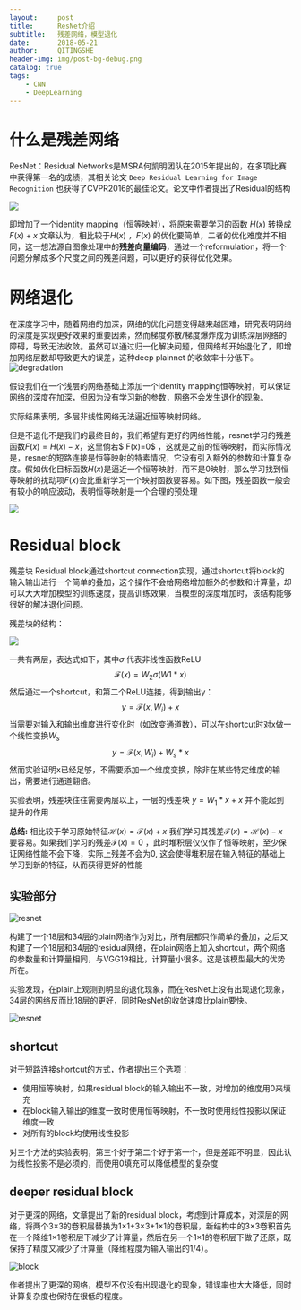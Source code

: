```yaml
---
layout:     post
title:      ResNet介绍
subtitle:   残差网络，模型退化
date:       2018-05-21
author:     QITINGSHE
header-img: img/post-bg-debug.png
catalog: true
tags:
    - CNN
    - DeepLearning
---
```


# 什么是残差网络

ResNet：Residual Networks是MSRA何凯明团队在2015年提出的，在多项比赛中获得第一名的成绩，其相关论文 `Deep Residual Learning for Image Recognition` 也获得了CVPR2016的最佳论文。论文中作者提出了Residual的结构

![](../img/Residualblock.png)

即增加了一个identity mapping（恒等映射），将原来需要学习的函数 $H(x)$ 转换成$F(x)+x$ 文章认为，相比较于$H(x)$ ，$F(x)$ 的优化要简单，二者的优化难度并不相同，这一想法源自图像处理中的**残差向量编码**，通过一个reformulation，将一个问题分解成多个尺度之间的残差问题，可以更好的获得优化效果。

# 网络退化

在深度学习中，随着网络的加深，网络的优化问题变得越来越困难，研究表明网络的深度是实现更好效果的重要因素，然而梯度弥散/梯度爆炸成为训练深层网络的障碍，导致无法收敛。虽然可以通过归一化解决问题，但网络却开始退化了，即增加网络层数却导致更大的误差，这种deep plainnet 的收敛率十分低下。![degradation](../img/resnet-degradation.png)

假设我们在一个浅层的网络基础上添加一个identity mapping恒等映射，可以保证网络的深度在加深，但因为没有学习新的参数，网络不会发生退化的现象。

实际结果表明，多层非线性网络无法逼近恒等映射网络。

但是不退化不是我们的最终目的，我们希望有更好的网络性能，resnet学习的残差函数$F(x)=H(x)-x​$ ，这里倘若$ F(x)=0​$ ，这就是之前的恒等映射，而实际情况是，resnet的短路连接是恒等映射的特素情况，它没有引入额外的参数和计算复杂度。假如优化目标函数$H(x)​$ 是逼近一个恒等映射，而不是0映射，那么学习找到恒等映射的扰动项$F(x)​$ 会比重新学习一个映射函数要容易。如下图，残差函数一般会有较小的响应波动，表明恒等映射是一个合理的预处理

![](../img/resnet-shortcut.png)

# Residual block

残差块 Residual block通过shortcut connection实现，通过shortcut将block的输入输出进行一个简单的叠加，这个操作不会给网络增加额外的参数和计算量，却可以大大增加模型的训练速度，提高训练效果，当模型的深度增加时，该结构能够很好的解决退化问题。

残差块的结构：

![](../img/Residualblock.png)

一共有两层，表达式如下，其中$\sigma$ 代表非线性函数ReLU
$$
\mathcal{F}(x)=W_2\sigma(W1*x)
$$
然后通过一个shortcut，和第二个ReLU连接，得到输出y：
$$
y=\mathcal{F}(x,{W_i})+x
$$
当需要对输入和输出维度进行变化时（如改变通道数），可以在shortcut时对x做一个线性变换$W_s$
$$
y=\mathcal{F}(x,{W_i})+W_s*x
$$
然而实验证明x已经足够，不需要添加一个维度变换，除非在某些特定维度的输出，需要进行通道翻倍。

实验表明，残差块往往需要两层以上，一层的残差块 $y=W_1*x+x$ 并不能起到提升的作用

**总结:** 相比较于学习原始特征$\mathcal{H}(x)=\mathcal{F}(x)+x$ 我们学习其残差$\mathcal{F}(x)=\mathcal{H}(x)-x$ 要容易。如果我们学习的残差$\mathcal{F}(x)=0$ ，此时堆积层仅仅作了恒等映射，至少保证网络性能不会下降，实际上残差不会为0, 这会使得堆积层在输入特征的基础上学习到新的特征，从而获得更好的性能 



## 实验部分

![resnet](../img/resnet.jpeg)

构建了一个18层和34层的plain网络作为对比，所有层都只作简单的叠加，之后又构建了一个18层和34层的residual网络，在plain网络上加入shortcut，两个网络的参数量和计算量相同，与VGG19相比，计算量小很多。这是该模型最大的优势所在。

实验发现，在plain上观测到明显的退化现象，而在ResNet上没有出现退化现象，34层的网络反而比18层的更好，同时ResNet的收敛速度比plain要快。

![resnet](../img/resnetvsplain.png)

## shortcut

对于短路连接shortcut的方式，作者提出三个选项：

- 使用恒等映射，如果residual block的输入输出不一致，对增加的维度用0来填充
- 在block输入输出的维度一致时使用恒等映射，不一致时使用线性投影以保证维度一致
- 对所有的block均使用线性投影

对三个方法的实验表明，第三个好于第二个好于第一个，但是差距不明显，因此认为线性投影不是必须的，而使用0填充可以降低模型的复杂度

## deeper residual block

对于更深的网络，文章提出了新的residual block，考虑到计算成本，对深层的网络，将两个3×3的卷积层替换为1×1+3×3+1×1的卷积层，新结构中的3×3卷积首先在一个降维1×1卷积层下减少了计算量，然后在另一个1×1的卷积层下做了还原，既保持了精度又减少了计算量（降维程度为输入输出的1/4）。

![block](../img/resnetblock.png)

作者提出了更深的网络，模型不仅没有出现退化的现象，错误率也大大降低，同时计算复杂度也保持在很低的程度。































